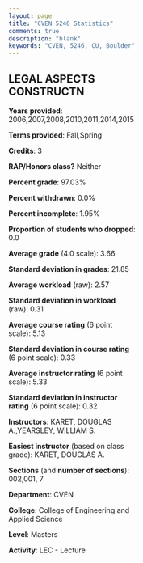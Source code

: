```yaml
---
layout: page
title: "CVEN 5246 Statistics"
comments: true
description: "blank"
keywords: "CVEN, 5246, CU, Boulder"
--- 
```

<head>
<script src="https://ajax.googleapis.com/ajax/libs/jquery/2.1.3/jquery.min.js"></script>
<script src="https://dl.dropboxusercontent.com/s/pc42nxpaw1ea4o9/highcharts.js?dl=0"></script>
<!-- <script src="../assets/js/highcharts.js"></script> -->
<style type="text/css">@font-face {
	font-family: "Bebas Neue";
	src: url(https://www.filehosting.org/file/details/544349/BebasNeue%20Regular.otf) format("opentype");
	}
	h1.Bebas { 
		font-family: "Bebas Neue", Verdana, Tahoma;
	}
</style>
</head>
<body>
	<div id="container" style="float: right; width: 45%; height: 88%; margin-left: 2.5%; margin-right: 2.5%;"></div>
	<script language="JavaScript">
		$(document).ready(function() {
		var chart = {type: 'column'};
		var title = {text: 'Grade Distribution'};
		var xAxis = {categories: ['A','B','C','D','F'],crosshair: true};
		var yAxis = {min: 0,title: {text: 'Percentage'}};
		var tooltip = {headerFormat: '<center><b><span style="font-size:20px">{point.key}</span></b></center>',
		               pointFormat: '<td style="padding:0"><b>{point.y:.1f}%</b></td>',
		               footerFormat: '</table>',shared: true,useHTML: true};
		var plotOptions = {column: {pointPadding: 0.0,borderWidth: 0}};  
		var credits = {enabled: false};var series= [{name: 'Percent',data: [66.36,32.73,0.0,0.0,0.91,]}];
		var json = {};
		json.chart = chart;
		json.title = title;
		json.tooltip = tooltip;
		json.xAxis = xAxis;
		json.yAxis = yAxis;  
		json.series = series;
		json.plotOptions = plotOptions;  
		json.credits = credits;
		$('#container').highcharts(json);
	});
	</script>
</body>
			   
## LEGAL ASPECTS CONSTRUCTN

**Years provided**: 2006,2007,2008,2010,2011,2014,2015

**Terms provided**: Fall,Spring

**Credits**: 3

**RAP/Honors class?** Neither

**Percent grade**: 97.03%

**Percent withdrawn**: 0.0%

**Percent incomplete**: 1.95%

**Proportion of students who dropped**: 0.0

**Average grade** (4.0 scale): 3.66

**Standard deviation in grades**: 21.85

**Average workload** (raw): 2.57

**Standard deviation in workload** (raw): 0.31

**Average course rating** (6 point scale): 5.13

**Standard deviation in course rating** (6 point scale): 0.33

**Average instructor rating** (6 point scale): 5.33

**Standard deviation in instructor rating** (6 point scale): 0.32

**Instructors**: KARET, DOUGLAS A.,YEARSLEY, WILLIAM S.

**Easiest instructor** (based on class grade): KARET, DOUGLAS A.

**Sections** (and **number of sections**): 002,001, 7

**Department**: CVEN

**College**: College of Engineering and Applied Science

**Level**: Masters

**Activity**: LEC - Lecture